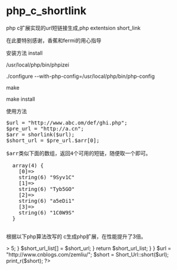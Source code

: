 php_c_shortlink
===============

php c扩展实现的url短链接生成,php extentsion short_link

在此要特别感谢，香蕉和fermi的用心指导

安装方法 install

/usr/local/php/bin/phpizei

./configure --with-php-config=/usr/local/php/bin/php-config

make

make install

使用方法
<pre>
$url = "http://www.abc.om/def/ghi.php";
$pre_url = "http://a.cn";
$arr = shorlink($url);
$short_url = $pre_url.$arr[0];

$arr类似下面的数组，返回4个可用的短链，随便取一个即可。

  array(4) {
    [0]=>
    string(6) "9Syv1C"
    [1]=>
    string(6) "Tyb5GO"
    [2]=>
    string(6) "a5eDi1"
    [3]=>
    string(6) "1C0W9S"
  }

</pre>



根据以下php算法改写的 c生成php扩展，在性能提升了3倍。

<?php 
    #短连接生成算法
    
    class Short_Url {
        #字符表
        public static $charset = "0123456789ABCDEFGHIJKLMNOPQRSTUVWXYZabcdefghijklmnopqrstuvwxyz";

        public static function short($url) {
            $key = "alexis";
            $urlhash = md5($key . $url);
            $len = strlen($urlhash);

            #将加密后的串分成4段，每段4字节，对每段进行计算，一共可以生成四组短连接
            for ($i = 0; $i < 4; $i++) {
                $urlhash_piece = substr($urlhash, $i * $len / 4, $len / 4);
                #将分段的位与0x3fffffff做位与，0x3fffffff表示二进制数的30个1，即30位以后的加密串都归零
                $hex = hexdec($urlhash_piece) & 0x3fffffff; #此处需要用到hexdec()将16进制字符串转为10进制数值型，否则运算会不正常

                $short_url = "http://t.cn/";
                #生成6位短连接
                for ($j = 0; $j < 6; $j++) {
                    #将得到的值与0x0000003d,3d为61，即charset的坐标最大值
                    $short_url .= self::$charset[$hex & 0x0000003d];
                    #循环完以后将hex右移5位
                    $hex = $hex >> 5;
                }

                $short_url_list[] = $short_url;
            }

            return $short_url_list;
        }
    }

    $url = "http://www.cnblogs.com/zemliu/";
    $short = Short_Url::short($url);
    print_r($short);
?>





